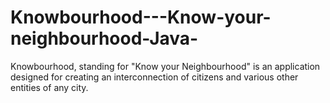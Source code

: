 # Knowbourhood---Know-your-neighbourhood-Java-
Knowbourhood, standing for "Know your Neighbourhood" is an application designed for creating an interconnection of citizens and various other entities of any city.
